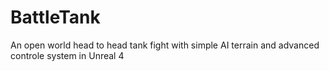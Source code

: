 # BattleTank
An open world head to head tank fight with simple AI terrain and advanced controle system in Unreal 4
